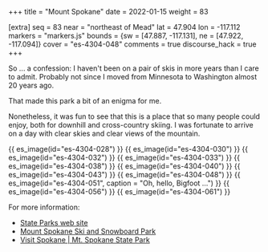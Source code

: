 +++
title = "Mount Spokane"
date = 2022-01-15
weight = 83

[extra]
seq = 83
near = "northeast of Mead"
lat = 47.904
lon = -117.112
markers = "markers.js"
bounds = {sw = [47.887, -117.131], ne = [47.922, -117.094]}
cover = "es-4304-048"
comments = true
discourse_hack = true
+++

So ... a confession: I haven't been on a pair of skis in more years than I care to admit. Probably not since I moved from Minnesota to Washington almost 20 years ago.

That made this park a bit of an enigma for me.

<!-- more -->

Nonetheless, it was fun to see that this is a place that so many people could enjoy, both for downhill and cross-country skiing. I was fortunate to arrive on a day with clear skies and clear views of the mountain.

{{ es_image(id="es-4304-028") }}
{{ es_image(id="es-4304-030") }}
{{ es_image(id="es-4304-032") }}
{{ es_image(id="es-4304-033") }}
{{ es_image(id="es-4304-038") }}
{{ es_image(id="es-4304-040") }}
{{ es_image(id="es-4304-043") }}
{{ es_image(id="es-4304-048") }}
{{ es_image(id="es-4304-051", caption = "Oh, hello, Bigfoot …") }}
{{ es_image(id="es-4304-056") }}
{{ es_image(id="es-4304-061") }}

For more information:

* [State Parks web site](https://parks.state.wa.us/549/Mount-Spokane)
* [Mount Spokane Ski and Snowboard Park](https://www.mtspokane.com)
* [Visit Spokane | Mt. Spokane State Park](https://www.visitspokane.com/things-to-do/recreation/parks/mt-spokane/)
